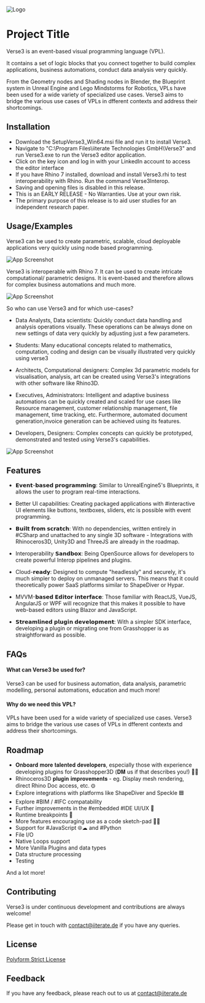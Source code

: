 
![Logo](https://iiterate.de/images/logos/ilogo5.png)


# Project Title

Verse3 is an event-based visual programming language (VPL). 

It contains a set of logic blocks that you connect together to build complex applications, business automations, conduct data analysis very quickly.

From the Geometry nodes and Shading nodes in Blender, the Blueprint system in Unreal Engine and Lego Mindstorms for Robotics, VPLs have been used for a wide variety of specialized use cases. Verse3 aims to bridge the various use cases of VPLs in dfferent contexts and address their shortcomings.


## Installation

- Download the SetupVerse3_Win64.msi file and run it to install Verse3.
- Navigate to "C:\Program Files\iiterate Technologies GmbH\Verse3" and run Verse3.exe to run the Verse3 editor application.
- Click on the key icon and log in with your LinkedIn account to access the editor interface
- If you have Rhino 7 installed, download and install Verse3.rhi to test interoperability with Rhino. Run the command Verse3Interop.
- Saving and opening files is disabled in this release.
- This is an EARLY RELEASE - No Warranties. Use at your own risk.
- The primary purpose of this release is to aid user studies for an independent research paper.
    
## Usage/Examples

Verse3 can be used to create parametric, scalable, cloud deployable applications very quickly using node based programming. 

![App Screenshot](https://iiterate.de/images/project_photos/Verse3/Verse6.jpg)

Verse3 is interoperable with Rhino 7. It can be used to create intricate computational/ parametric designs. It is event-based and therefore allows for complex business automations and much more.


![App Screenshot](https://iiterate.de/images/project_photos/Verse3/Verse3.jpg)

So who can use Verse3 and for which use-cases?

- Data Analysts, Data scientists: Quickly conduct data handling and analysis operations visually. These operations can be always done on new settings of data very quickly by adjusting just a few parameters.

- Students: Many educational concepts related to mathematics, computation, coding and design can be visually illustrated very quickly using verse3

- Architects, Computational designers: Complex 3d parametric models for visualisation, analysis, art can be created using Verse3's integrations with other software like Rhino3D.

- Executives, Administrators: Intelligent and adaptive business automations can be quickly created and scaled for use cases like Resource management, customer relationship management, file management, time tracking, etc. Furthermore, automated document generation,invoice generation can be achieved using its features.

- Developers, Designers: Complex concepts can quickly be prototyped, demonstrated and tested using Verse3's capabilities.

![App Screenshot](https://iiterate.de/images/project_photos/Verse3/Verse2.jpg)
## Features

- 𝗘𝘃𝗲𝗻𝘁-𝗯𝗮𝘀𝗲𝗱 𝗽𝗿𝗼𝗴𝗿𝗮𝗺𝗺𝗶𝗻𝗴: Similar to UnrealEngine5's Blueprints, it allows the user to program real-time interactions.

- Better UI capabilities: Creating packaged applications with #interactive UI elements like buttons, textboxes, sliders, etc is possible with event programming.

- 𝗕𝘂𝗶𝗹𝘁 𝗳𝗿𝗼𝗺 𝘀𝗰𝗿𝗮𝘁𝗰𝗵: With no dependencies, written entirely in #CSharp and unattached to any single 3D software - Integrations with Rhinoceros3D, Unity3D and ThreeJS are already in the roadmap.

- Interoperability 𝗦𝗮𝗻𝗱𝗯𝗼𝘅: Being OpenSource allows for developers to create powerful Interop pipelines and plugins.

- Cloud-𝗿𝗲𝗮𝗱𝘆: Designed to compute "headlessly" and securely, it's much simpler to deploy on unmanaged servers. This means that it could theoretically power SaaS platforms similar to ShapeDiver or Hypar.

- MVVM-𝗯𝗮𝘀𝗲𝗱 𝗘𝗱𝗶𝘁𝗼𝗿 𝗶𝗻𝘁𝗲𝗿𝗳𝗮𝗰𝗲: Those familiar with ReactJS, VueJS, AngularJS or WPF will recognize that this makes it possible to have web-based editors using Blazor and JavaScript.

- 𝗦𝘁𝗿𝗲𝗮𝗺𝗹𝗶𝗻𝗲𝗱 𝗽𝗹𝘂𝗴𝗶𝗻 𝗱𝗲𝘃𝗲𝗹𝗼𝗽𝗺𝗲𝗻𝘁: With a simpler SDK interface, developing a plugin or migrating one from Grasshopper is as straightforward as possible.

## FAQs

#### What can Verse3 be used for?

Verse3 can be used for business automation, data analysis, parametric modelling, personal automations, education and much more!

#### Why do we need this VPL?

VPLs have been used for a wide variety of specialized use cases. Verse3 aims to bridge the various use cases of VPLs in dfferent contexts and address their shortcomings.
 
## Roadmap

- 𝐎𝐧𝐛𝐨𝐚𝐫𝐝 𝐦𝐨𝐫𝐞 𝐭𝐚𝐥𝐞𝐧𝐭𝐞𝐝 𝐝𝐞𝐯𝐞𝐥𝐨𝐩𝐞𝐫𝐬, especially those with experience developing plugins for Grasshopper3D (𝐃𝐌 us if that describes you!) 👨‍💻
- Rhinoceros3D 𝐩𝐥𝐮𝐠𝐢𝐧 𝐢𝐦𝐩𝐫𝐨𝐯𝐞𝐦𝐞𝐧𝐭𝐬 - eg. Display mesh rendering, direct Rhino Doc access, etc. ⚙
- Explore integrations with platforms like ShapeDiver and Speckle 🟦
- Explore #BIM / #IFC compatability
- Further improvements in the #embedded #IDE UI/UX 🚀
- Runtime breakpoints 🔴
- More features encouraging use as a code sketch-pad 👨‍💻
- Support for #JavaScript 🌐☁ and #Python 
- File I/O
- Native Loops support
- More Vanilla Plugins and data types
- Data structure processing
- Testing

And a lot more!



## Contributing

Verse3 is under continuous development and contributions are always welcome!

Please get in touch with contact@iiterate.de if you have any queries.


## License

[Polyform Strict License](https://polyformproject.org/licenses/strict/1.0.0/)


## Feedback

If you have any feedback, please reach out to us at contact@iiterate.de

